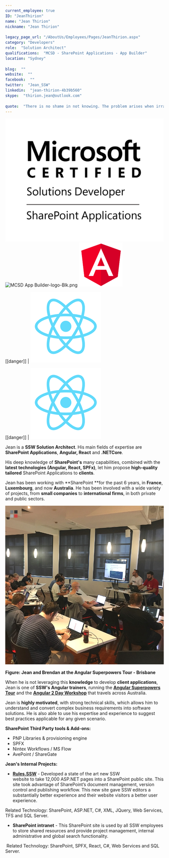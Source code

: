 ```yaml
---
current_employee: true
ID: "JeanThirion"
name: "Jean Thirion"
nickname: "Jean Thirion"

legacy_page_url: "/AboutUs/Employees/Pages/JeanThirion.aspx"
category: "Developers"
role:  "Solution Architect"
qualifications:  "MCSD - SharePoint Applications - App Builder"
location: "Sydney"

blog:  ""
website:  ""
facebook:  ""
twitter:  "Jean_SSW"
linkedin:  "jean-thirion-4b39b560"
skype:  "thirion.jean@outlook.com"

quote:  "There is no shame in not knowing. The problem arises when irrational thought and attendant behaviour fill the vacuum left by ignorance. (Neil Degrasse Tyson) "
---
```


 ![MCSD_ShareApp_Blk.png](./Images/Bio/MCSD_ShareApp_Blk.png) 
 ![MCSD App Builder-logo-Blk.png](./Images/Bio/MCSD%20App%20Builder-logo-Blk.png) 
 ![angular.png](./Images/Bio/angular.png) 


[[danger]]
| ![images.png](./Images/Bio/images.png) 
  

[[danger]]
| ![images.png](./Images/Bio/images.png) 

Jean is a **SSW Solution Architect**. His main fields of expertise are **SharePoint Applications**, **Angular, React** and **.NETCore**.  

His deep knowledge of **SharePoint's** many capabilities, combined with the **latest technologies (Angular, React, SPFx)**, let him propose **high-quality tailored** SharePoint Applications to **clients**.

Jean has been working with **SharePoint **for the past 6 years, in **France**, **Luxembourg**, and now **Australia**. He has been involved with a wide variety of projects, from **small companies** to **international firms**, in both private and public sectors.  

![60398623_2776967035653247_301891567608659968_n.jpg](./Images/Bio/60398623_2776967035653247_301891567608659968_n.jpg) 
  
**Figure: Jean and Brendan at the Angular Superpowers Tour - Brisbane**  

When he is not leveraging this **knowledge** to develop **client applications**, Jean is one of **SSW's Angular trainers**, running the **[Angular Superpowers Tour](https://www.ssw.com.au/ssw/Events/Training/Angular-Superpowers-Tour.aspx)** and the **[Angular 2 Day Workshop](https://www.ssw.com.au/ssw/Events/Training/Angular-Workshop.aspx)** that travels across Australia.  

Jean is **highly motivated**, with strong technical skills, which allows him to understand and convert complex business requirements into software solutions. He is also able to use his expertise and experience to suggest best practices applicable for any given scenario.  

 **SharePoint Third Party tools & Add-ons:**  

*   PNP Libraries & provisioning engine
*   SPFX  
*   Nintex Workflows / MS Flow  
*   AvePoint / ShareGate  

**Jean's Internal Projects:**  

*   **[Rules.SSW](https://rules.ssw.com.au/)** - Developed a state of the art new SSW website to take 12,000 ASP.NET pages into a SharePoint public site. This site took advantage of SharePoint’s document management, version control and publishing workflow. This new site gave SSW editors a substantially better experience and their website visitors a better user experience.   

Related Technology: SharePoint, ASP.NET, C#, XML, JQuery, Web Services, TFS and SQL Server.  

*   **SharePoint intranet** - This SharePoint site is used by all SSW employees to store shared resources and provide project management, internal administrative and global search functionality.  

 Related Technology: SharePoint, SPFX, React, C#, Web Services and SQL Server. 
